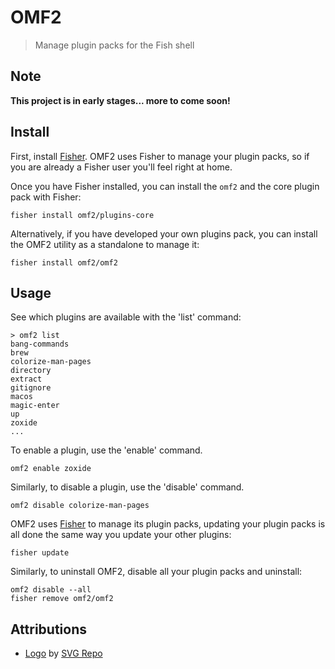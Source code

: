 # OMF2

> Manage plugin packs for the Fish shell

## Note

**This project is in early stages... more to come soon!**

## Install

First, install [Fisher][fisher]. OMF2 uses Fisher to manage your plugin packs, so if you are already a Fisher user you'll feel right at home.

Once you have Fisher installed, you can install the `omf2` and the core plugin pack with Fisher:

```fish
fisher install omf2/plugins-core
```

Alternatively, if you have developed your own plugins pack, you can install the OMF2 utility as a standalone to manage it:

```fish
fisher install omf2/omf2
```

## Usage

See which plugins are available with the 'list' command:

```fish
> omf2 list
bang-commands
brew
colorize-man-pages
directory
extract
gitignore
macos
magic-enter
up
zoxide
...
```

To enable a plugin, use the 'enable' command.

```fish
omf2 enable zoxide
```

Similarly, to disable a plugin, use the 'disable' command.

```fish
omf2 disable colorize-man-pages
```

OMF2 uses [Fisher][fisher] to manage its plugin packs, updating your plugin packs is all done the same way you update your other plugins:

```fish
fisher update
```

Similarly, to uninstall OMF2, disable all your plugin packs and uninstall:

```fish
omf2 disable --all
fisher remove omf2/omf2
```

## Attributions

- [Logo][logo] by <a href="https://www.svgrepo.com" target="_blank">SVG Repo</a>


[fisher]: https://github.com/jorgebucaran/fisher
[logo]: https://www.svgrepo.com/svg/156874/fish
